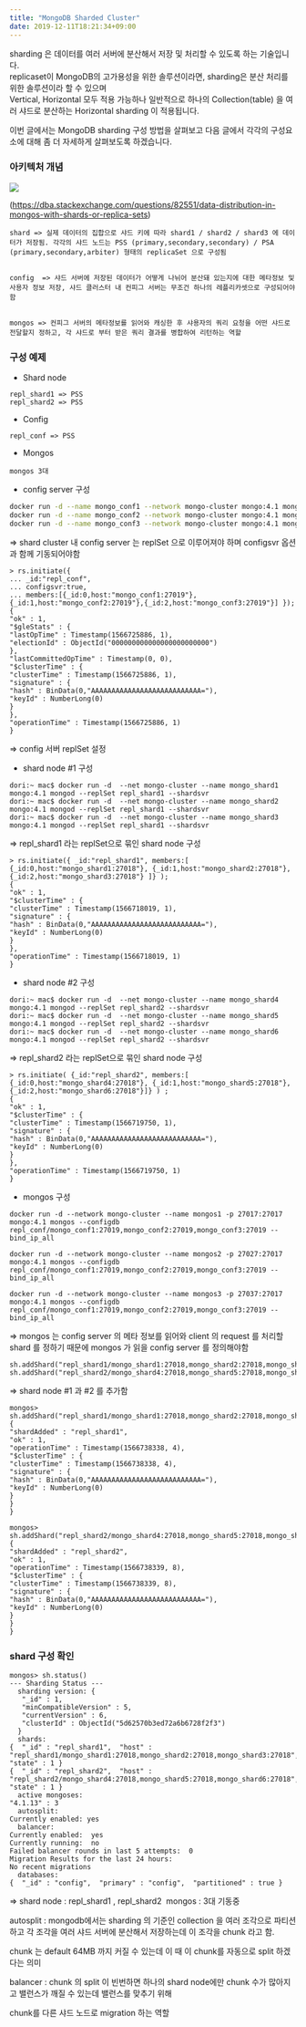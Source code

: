 ```yaml
---
title: "MongoDB Sharded Cluster"
date: 2019-12-11T18:21:34+09:00
---
```


sharding 은 데이터를 여러 서버에 분산해서 저장 및 처리할 수 있도록 하는 기술입니다.  
replicaset이 MongoDB의 고가용성을 위한 솔루션이라면, sharding은 분산 처리를 위한 솔루션이라 할 수 있으며  
Vertical, Horizontal 모두 적용 가능하나 일반적으로 하나의 Collection(table) 을 여러 샤드로 분산하는 Horizontal sharding 이 적용됩니다.  

이번 글에서는 MongoDB sharding 구성 방법을 살펴보고 다음 글에서 각각의 구성요소에 대해 좀 더 자세하게 살펴보도록 하겠습니다.  

### 아키텍처 개념

![](https://raw.githubusercontent.com/kimdubi/kimdubi.github.io/master/images/mongo_shard.png)

(https://dba.stackexchange.com/questions/82551/data-distribution-in-mongos-with-shards-or-replica-sets)

```
shard => 실제 데이터의 집합으로 샤드 키에 따라 shard1 / shard2 / shard3 에 데이터가 저장됨. 각각의 샤드 노드는 PSS (primary,secondary,secondary) / PSA (primary,secondary,arbiter) 형태의 replicaSet 으로 구성됨


config  => 샤드 서버에 저장된 데이터가 어떻게 나뉘어 분산돼 있는지에 대한 메타정보 및 사용자 정보 저장, 샤드 클러스터 내 컨피그 서버는 무조건 하나의 레플리카셋으로 구성되어야 함


mongos => 컨피그 서버의 메타정보를 읽어와 캐싱한 후 샤용자의 쿼리 요청을 어떤 샤드로 전달할지 정하고, 각 샤드로 부터 받은 쿼리 결과를 병합하여 리턴하는 역할
```



### 구성 예제

* Shard node

```
repl_shard1 => PSS 
repl_shard2 => PSS
```

* Config 

```
repl_conf => PSS
```

* Mongos

```
mongos 3대 
```


* config server 구성

```bash
docker run -d --name mongo_conf1 --network mongo-cluster mongo:4.1 mongod --replSet repl_conf --configsvr
docker run -d --name mongo_conf2 --network mongo-cluster mongo:4.1 mongod --replSet repl_conf --configsvr
docker run -d --name mongo_conf3 --network mongo-cluster mongo:4.1 mongod --replSet repl_conf --configsvr
```
=> shard cluster 내 config server 는 replSet 으로 이루어져야 하며 configsvr 옵션과 함께 기동되어야함

```
> rs.initiate({
... _id:"repl_conf",
... configsvr:true,
... members:[{_id:0,host:"mongo_conf1:27019"},{_id:1,host:"mongo_conf2:27019"},{_id:2,host:"mongo_conf3:27019"}] });
{
"ok" : 1,
"$gleStats" : {
"lastOpTime" : Timestamp(1566725886, 1),
"electionId" : ObjectId("000000000000000000000000")
},
"lastCommittedOpTime" : Timestamp(0, 0),
"$clusterTime" : {
"clusterTime" : Timestamp(1566725886, 1),
"signature" : {
"hash" : BinData(0,"AAAAAAAAAAAAAAAAAAAAAAAAAAA="),
"keyId" : NumberLong(0)
}
},
"operationTime" : Timestamp(1566725886, 1)
}
```
=> config 서버 replSet 설정


* shard node #1 구성

```
dori:~ mac$ docker run -d  --net mongo-cluster --name mongo_shard1 mongo:4.1 mongod --replSet repl_shard1 --shardsvr
dori:~ mac$ docker run -d  --net mongo-cluster --name mongo_shard2 mongo:4.1 mongod --replSet repl_shard1 --shardsvr
dori:~ mac$ docker run -d  --net mongo-cluster --name mongo_shard3 mongo:4.1 mongod --replSet repl_shard1 --shardsvr
```
=> repl_shard1 라는 replSet으로 묶인 shard node 구성 

```
> rs.initiate({ _id:"repl_shard1", members:[ {_id:0,host:"mongo_shard1:27018"}, {_id:1,host:"mongo_shard2:27018"}, {_id:2,host:"mongo_shard3:27018"} ]} );
{
"ok" : 1,
"$clusterTime" : {
"clusterTime" : Timestamp(1566718019, 1),
"signature" : {
"hash" : BinData(0,"AAAAAAAAAAAAAAAAAAAAAAAAAAA="),
"keyId" : NumberLong(0)
}
},
"operationTime" : Timestamp(1566718019, 1)
}
```

* shard node #2 구성

```
dori:~ mac$ docker run -d  --net mongo-cluster --name mongo_shard4 mongo:4.1 mongod --replSet repl_shard2 --shardsvr
dori:~ mac$ docker run -d  --net mongo-cluster --name mongo_shard5 mongo:4.1 mongod --replSet repl_shard2 --shardsvr
dori:~ mac$ docker run -d  --net mongo-cluster --name mongo_shard6 mongo:4.1 mongod --replSet repl_shard2 --shardsvr
```
=> repl_shard2 라는 replSet으로 묶인 shard node 구성 


```
> rs.initiate( {_id:"repl_shard2", members:[ {_id:0,host:"mongo_shard4:27018"}, {_id:1,host:"mongo_shard5:27018"}, {_id:2,host:"mongo_shard6:27018"}]} ) ;
{
"ok" : 1,
"$clusterTime" : {
"clusterTime" : Timestamp(1566719750, 1),
"signature" : {
"hash" : BinData(0,"AAAAAAAAAAAAAAAAAAAAAAAAAAA="),
"keyId" : NumberLong(0)
}
},
"operationTime" : Timestamp(1566719750, 1)
}
```



* mongos 구성

```
docker run -d --network mongo-cluster --name mongos1 -p 27017:27017 mongo:4.1 mongos --configdb repl_conf/mongo_conf1:27019,mongo_conf2:27019,mongo_conf3:27019 --bind_ip_all

docker run -d --network mongo-cluster --name mongos2 -p 27027:27017 mongo:4.1 mongos --configdb repl_conf/mongo_conf1:27019,mongo_conf2:27019,mongo_conf3:27019 --bind_ip_all

docker run -d --network mongo-cluster --name mongos3 -p 27037:27017 mongo:4.1 mongos --configdb repl_conf/mongo_conf1:27019,mongo_conf2:27019,mongo_conf3:27019 --bind_ip_all
```

=> mongos 는 config server 의 메타 정보를 읽어와 client 의 request 를 처리할 shard 를 정하기 때문에 mongos 가 읽을 config server 를 정의해야함

```
sh.addShard("repl_shard1/mongo_shard1:27018,mongo_shard2:27018,mongo_shard3:27018")
sh.addShard("repl_shard2/mongo_shard4:27018,mongo_shard5:27018,mongo_shard6:27018")
```
=> shard node #1 과 #2 를 추가함  

```
mongos> sh.addShard("repl_shard1/mongo_shard1:27018,mongo_shard2:27018,mongo_shard3:27018")
{
"shardAdded" : "repl_shard1",
"ok" : 1,
"operationTime" : Timestamp(1566738338, 4),
"$clusterTime" : {
"clusterTime" : Timestamp(1566738338, 4),
"signature" : {
"hash" : BinData(0,"AAAAAAAAAAAAAAAAAAAAAAAAAAA="),
"keyId" : NumberLong(0)
}
}
}

mongos> sh.addShard("repl_shard2/mongo_shard4:27018,mongo_shard5:27018,mongo_shard6:27018")
{
"shardAdded" : "repl_shard2",
"ok" : 1,
"operationTime" : Timestamp(1566738339, 8),
"$clusterTime" : {
"clusterTime" : Timestamp(1566738339, 8),
"signature" : {
"hash" : BinData(0,"AAAAAAAAAAAAAAAAAAAAAAAAAAA="),
"keyId" : NumberLong(0)
}
}
}
```

### shard 구성 확인

```
mongos> sh.status()
--- Sharding Status ---
  sharding version: {
   "_id" : 1,
   "minCompatibleVersion" : 5,
   "currentVersion" : 6,
   "clusterId" : ObjectId("5d62570b3ed72a6b6728f2f3")
  }
  shards:
{  "_id" : "repl_shard1",  "host" : "repl_shard1/mongo_shard1:27018,mongo_shard2:27018,mongo_shard3:27018",  "state" : 1 }
{  "_id" : "repl_shard2",  "host" : "repl_shard2/mongo_shard4:27018,mongo_shard5:27018,mongo_shard6:27018",  "state" : 1 }
  active mongoses:
"4.1.13" : 3
  autosplit:
Currently enabled: yes
  balancer:
Currently enabled:  yes
Currently running:  no
Failed balancer rounds in last 5 attempts:  0
Migration Results for the last 24 hours:
No recent migrations
  databases:
{  "_id" : "config",  "primary" : "config",  "partitioned" : true }
```
=> shard node : repl_shard1 , repl_shard2  mongos : 3대 기동중


autosplit : mongodb에서는 sharding 의 기준인 collection 을 여러 조각으로 파티션하고 각 조각을 여러 샤드 서버에 분산해서 저장하는데 이 조각을 chunk 라고 함.

chunk 는 default 64MB 까지 커질 수 있는데 이 때 이 chunk를 자동으로 split 하겠다는 의미

balancer : chunk 의 split 이 빈번하면 하나의 shard node에만 chunk 수가 많아지고 밸런스가 깨질 수 있는데 밸런스를 맞추기 위해

chunk를 다른 샤드 노드로 migration 하는 역할
